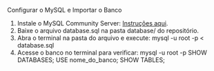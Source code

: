 Configurar o MySQL e Importar o Banco
1. Instale o MySQL Community Server: [Instruções aqui](https://dev.mysql.com/downloads/).
2. Baixe o arquivo database.sql na pasta database/ do repositório.
3. Abra o terminal na pasta do arquivo e execute:
  mysql -u root -p < database.sql
4. Acesse o banco no terminal para verificar:
mysql -u root -p
SHOW DATABASES;
USE nome_do_banco;
SHOW TABLES;
